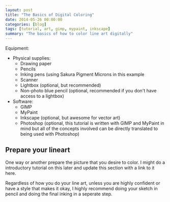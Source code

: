 ```yaml
---
layout: post
title: "The Basics of Digital Coloring"
date: 2014-05-26 00:00:00
categories: [blog]
tags: [tutorial, art, gimp, mypaint, inkscape]
summary: "The basics of how to color line art digitally"
---
```



Equipment:
 * Physical supplies:
   * Drawing paper
   * Pencils
   * Inking pens (using Sakura Pigment Microns in this example
   * Scanner
   * Lightbox (optional, but recommended)
   * Non-photo blue pencil (optional, recommended if you don't have access to a lightbox)
 * Software:
   * GIMP
   * MyPaint
   * Inkscape (optional, but awesome for vector art)
   * Photoshop (optional, this tutorial is written with GIMP and MyPaint in mind but all of the concepts involved can be directly translated to being used with Photoshop)
   
## Prepare your lineart

One way or another prepare the picture that you desire to color. I might do a introductory tutorial on this later and update this section with a link to it here.

Regardless of how you do your line art, unless you are highly confident or have a style that makes it okay, I highly recommend doing your sketch in pencil and doing the final inking in a seperate step.
